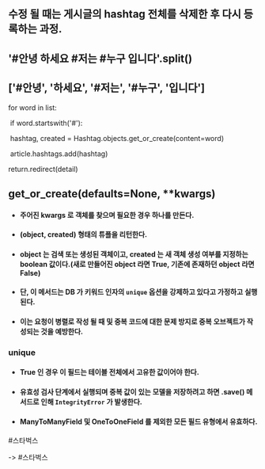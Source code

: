 ## 수정 될 때는 게시글의 hashtag 전체를 삭제한 후 다시 등록하는 과정.







## '#안녕 하세요 #저는 #누구 입니다'.split()

## ['#안녕', '하세요', '#저는', '#누구', '입니다']

for word in list:

​	if word.startswith('#'):

​		hashtag, created = Hashtag.objects.get_or_create(content=word)

​		article.hashtags.add(hashtag)

return.redirect(detail)



## get_or_create(defaults=None, **kwargs)

- #### 주어진 kwargs 로 객체를 찾으며 필요한 경우 하나를 만든다.

- #### (object, created) 형태의 튜플을 리턴한다.

- #### object 는 검색 또는 생성된 객체이고, created 는 새 객체 생성 여부를 지정하는 boolean 값이다.(새로 만들어진 object 라면 True, 기존에 존재하던 object 라면 False)

- #### 단, 이 메서드는 DB 가 키워드 인자의 `unique` 옵션을 강제하고 있다고 가정하고 실행된다.

- #### 이는 요청이 병렬로 작성 될 때 및 중복 코드에 대한 문제 방지로 중복 오브젝트가 작성되는 것을 예방한다.

### unique

- #### True 인 경우 이 필드는 테이블 전체에서 고유한 값이어야 한다.

- #### 유효성 검사 단계에서 실행되며 중복 값이 있는 모델을 저장하려고 하면 .save() 메서드로 인해 `IntegrityError` 가 발생한다.

- #### ManyToManyField 및 OneToOneField 를 제외한 모든 필드 유형에서 유효하다.



#스타벅스

-> <a herf='#'>#스타벅스</a>
